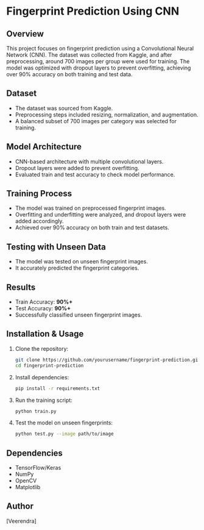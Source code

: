 # Fingerprint Prediction Using CNN

## Overview
This project focuses on fingerprint prediction using a Convolutional Neural Network (CNN). The dataset was collected from Kaggle, and after preprocessing, around 700 images per group were used for training. The model was optimized with dropout layers to prevent overfitting, achieving over 90% accuracy on both training and test data.

## Dataset
- The dataset was sourced from Kaggle.
- Preprocessing steps included resizing, normalization, and augmentation.
- A balanced subset of 700 images per category was selected for training.

## Model Architecture
- CNN-based architecture with multiple convolutional layers.
- Dropout layers were added to prevent overfitting.
- Evaluated train and test accuracy to check model performance.

## Training Process
- The model was trained on preprocessed fingerprint images.
- Overfitting and underfitting were analyzed, and dropout layers were added accordingly.
- Achieved over 90% accuracy on both train and test datasets.

## Testing with Unseen Data
- The model was tested on unseen fingerprint images.
- It accurately predicted the fingerprint categories.

## Results
- Train Accuracy: **90%+**
- Test Accuracy: **90%+**
- Successfully classified unseen fingerprint images.

## Installation & Usage
1. Clone the repository:
   ```sh
   git clone https://github.com/yourusername/fingerprint-prediction.git
   cd fingerprint-prediction
   ```
2. Install dependencies:
   ```sh
   pip install -r requirements.txt
   ```
3. Run the training script:
   ```sh
   python train.py
   ```
4. Test the model on unseen fingerprints:
   ```sh
   python test.py --image path/to/image
   ```

## Dependencies
- TensorFlow/Keras
- NumPy
- OpenCV
- Matplotlib

## Author
[Veerendra]  


